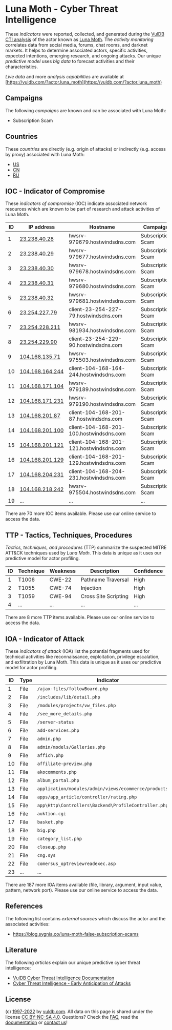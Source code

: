 # Luna Moth - Cyber Threat Intelligence

These _indicators_ were reported, collected, and generated during the [VulDB CTI analysis](https://vuldb.com/?kb.cti) of the actor known as [Luna Moth](https://vuldb.com/?actor.luna_moth). The _activity monitoring_ correlates data from social media, forums, chat rooms, and darknet markets. It helps to determine associated actors, specific activities, expected intentions, emerging research, and ongoing attacks. Our unique _predictive model_ uses _big data_ to forecast activities and their characteristics.

_Live data_ and more _analysis capabilities_ are available at [https://vuldb.com/?actor.luna_moth](https://vuldb.com/?actor.luna_moth)

## Campaigns

The following _campaigns_ are known and can be associated with Luna Moth:

* Subscription Scam

## Countries

These _countries_ are directly (e.g. origin of attacks) or indirectly (e.g. access by proxy) associated with Luna Moth:

* [US](https://vuldb.com/?country.us)
* [CN](https://vuldb.com/?country.cn)
* [RU](https://vuldb.com/?country.ru)

## IOC - Indicator of Compromise

These _indicators of compromise_ (IOC) indicate associated network resources which are known to be part of research and attack activities of Luna Moth.

ID | IP address | Hostname | Campaign | Confidence
-- | ---------- | -------- | -------- | ----------
1 | [23.238.40.28](https://vuldb.com/?ip.23.238.40.28) | hwsrv-979679.hostwindsdns.com | Subscription Scam | High
2 | [23.238.40.29](https://vuldb.com/?ip.23.238.40.29) | hwsrv-979677.hostwindsdns.com | Subscription Scam | High
3 | [23.238.40.30](https://vuldb.com/?ip.23.238.40.30) | hwsrv-979678.hostwindsdns.com | Subscription Scam | High
4 | [23.238.40.31](https://vuldb.com/?ip.23.238.40.31) | hwsrv-979680.hostwindsdns.com | Subscription Scam | High
5 | [23.238.40.32](https://vuldb.com/?ip.23.238.40.32) | hwsrv-979681.hostwindsdns.com | Subscription Scam | High
6 | [23.254.227.79](https://vuldb.com/?ip.23.254.227.79) | client-23-254-227-79.hostwindsdns.com | Subscription Scam | High
7 | [23.254.228.211](https://vuldb.com/?ip.23.254.228.211) | hwsrv-981934.hostwindsdns.com | Subscription Scam | High
8 | [23.254.229.90](https://vuldb.com/?ip.23.254.229.90) | client-23-254-229-90.hostwindsdns.com | Subscription Scam | High
9 | [104.168.135.71](https://vuldb.com/?ip.104.168.135.71) | hwsrv-975503.hostwindsdns.com | Subscription Scam | High
10 | [104.168.164.244](https://vuldb.com/?ip.104.168.164.244) | client-104-168-164-244.hostwindsdns.com | Subscription Scam | High
11 | [104.168.171.104](https://vuldb.com/?ip.104.168.171.104) | hwsrv-979189.hostwindsdns.com | Subscription Scam | High
12 | [104.168.171.231](https://vuldb.com/?ip.104.168.171.231) | hwsrv-979190.hostwindsdns.com | Subscription Scam | High
13 | [104.168.201.87](https://vuldb.com/?ip.104.168.201.87) | client-104-168-201-87.hostwindsdns.com | Subscription Scam | High
14 | [104.168.201.100](https://vuldb.com/?ip.104.168.201.100) | client-104-168-201-100.hostwindsdns.com | Subscription Scam | High
15 | [104.168.201.121](https://vuldb.com/?ip.104.168.201.121) | client-104-168-201-121.hostwindsdns.com | Subscription Scam | High
16 | [104.168.201.129](https://vuldb.com/?ip.104.168.201.129) | client-104-168-201-129.hostwindsdns.com | Subscription Scam | High
17 | [104.168.204.231](https://vuldb.com/?ip.104.168.204.231) | client-104-168-204-231.hostwindsdns.com | Subscription Scam | High
18 | [104.168.218.242](https://vuldb.com/?ip.104.168.218.242) | hwsrv-975504.hostwindsdns.com | Subscription Scam | High
19 | ... | ... | ... | ...

There are 70 more IOC items available. Please use our online service to access the data.

## TTP - Tactics, Techniques, Procedures

_Tactics, techniques, and procedures_ (TTP) summarize the suspected MITRE ATT&CK techniques used by _Luna Moth_. This data is unique as it uses our predictive model for actor profiling.

ID | Technique | Weakness | Description | Confidence
-- | --------- | -------- | ----------- | ----------
1 | T1006 | CWE-22 | Pathname Traversal | High
2 | T1055 | CWE-74 | Injection | High
3 | T1059 | CWE-94 | Cross Site Scripting | High
4 | ... | ... | ... | ...

There are 8 more TTP items available. Please use our online service to access the data.

## IOA - Indicator of Attack

These _indicators of attack_ (IOA) list the potential fragments used for technical activities like reconnaissance, exploitation, privilege escalation, and exfiltration by Luna Moth. This data is unique as it uses our predictive model for actor profiling.

ID | Type | Indicator | Confidence
-- | ---- | --------- | ----------
1 | File | `/ajax-files/followBoard.php` | High
2 | File | `/includes/lib/detail.php` | High
3 | File | `/modules/projects/vw_files.php` | High
4 | File | `/see_more_details.php` | High
5 | File | `/server-status` | High
6 | File | `add-services.php` | High
7 | File | `admin.php` | Medium
8 | File | `admin/models/Galleries.php` | High
9 | File | `affich.php` | Medium
10 | File | `affiliate-preview.php` | High
11 | File | `akocomments.php` | High
12 | File | `album_portal.php` | High
13 | File | `application/modules/admin/views/ecommerce/products.php` | High
14 | File | `apps/app_article/controller/rating.php` | High
15 | File | `app\Http\Controllers\Backend\ProfileController.php` | High
16 | File | `auktion.cgi` | Medium
17 | File | `basket.php` | Medium
18 | File | `big.php` | Low
19 | File | `category_list.php` | High
20 | File | `closeup.php` | Medium
21 | File | `cng.sys` | Low
22 | File | `comersus_optreviewreadexec.asp` | High
23 | ... | ... | ...

There are 187 more IOA items available (file, library, argument, input value, pattern, network port). Please use our online service to access the data.

## References

The following list contains _external sources_ which discuss the actor and the associated activities:

* https://blog.sygnia.co/luna-moth-false-subscription-scams

## Literature

The following _articles_ explain our unique predictive cyber threat intelligence:

* [VulDB Cyber Threat Intelligence Documentation](https://vuldb.com/?kb.cti)
* [Cyber Threat Intelligence - Early Anticipation of Attacks](https://www.scip.ch/en/?labs.20201022)

## License

(c) [1997-2022](https://vuldb.com/?kb.changelog) by [vuldb.com](https://vuldb.com/?kb.about). All data on this page is shared under the license [CC BY-NC-SA 4.0](https://creativecommons.org/licenses/by-nc-sa/4.0/). Questions? Check the [FAQ](https://vuldb.com/?kb.faq), read the [documentation](https://vuldb.com/?kb) or [contact us](https://vuldb.com/?contact)!
